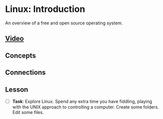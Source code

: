 # Linux: Introduction
An overview of a free and open source operating system.

## [Video]()

## Concepts

## Connections

## Lesson

- [ ] **Task**: Explore Linux. Spend any extra time you have fiddling, playing with the UNIX approach to controlling a computer. Create some folders. Edit some files.
